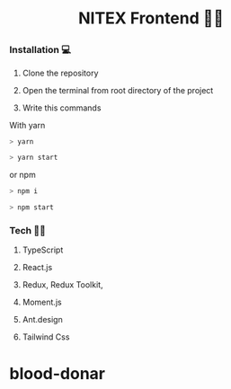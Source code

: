 # <p  align="center">NITEX Frontend 🚀🚀</p>

### Installation 💻

1. Clone the repository

2. Open the terminal from root directory of the project

3. Write this commands

With yarn

```bash
> yarn
```

```bash
> yarn start
```

or npm

```bash
> npm i
```

```bash
> npm start
```

### Tech 🚀🚀

1. TypeScript

2. React.js

3. Redux, Redux Toolkit,

4. Moment.js

5. Ant.design

6. Tailwind Css

# blood-donar
